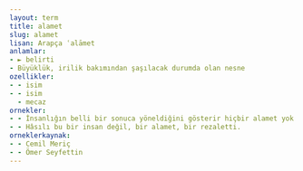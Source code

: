 ```yaml
---
layout: term
title: alamet
slug: alamet
lisan: Arapça ʿalāmet
anlamlar:
- ► belirti
- Büyüklük, irilik bakımından şaşılacak durumda olan nesne
ozellikler:
- - isim
- - isim
  - mecaz
ornekler:
- - İnsanlığın belli bir sonuca yöneldiğini gösterir hiçbir alamet yok.
- - Hâsılı bu bir insan değil, bir alamet, bir rezaletti.
orneklerkaynak:
- - Cemil Meriç
- - Ömer Seyfettin
---
```

